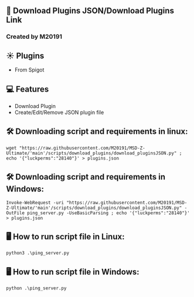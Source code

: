 ## 🌿 Download Plugins JSON/Download Plugins Link
### Created by M20191

## ☀ Plugins
* From Spigot

## 💻 Features
* Download Plugin
* Create/Edit/Remove JSON plugin file


## 🛠 Downloading script and requirements in linux:
```console
wget "https://raw.githubusercontent.com/M20191/MSD-Z-Ultimate/'main'/scripts/download_plugins/download_pluginsJSON.py" ; echo '{"luckperms":"28140"}' > plugins.json
```

## 🛠 Downloading script and requirements in Windows:
```console
Invoke-WebRequest -uri "https://raw.githubusercontent.com/M20191/MSD-Z-Ultimate/'main'/scripts/download_plugins/download_pluginsJSON.py" -OutFile ping_server.py -UseBasicParsing ; echo '{"luckperms":"28140"}' > plugins.json
```

## 🖥 How to run script file in Linux:
```console
python3 .\ping_server.py
```

## 🖥 How to run script file in Windows:
```console
python .\ping_server.py
```

